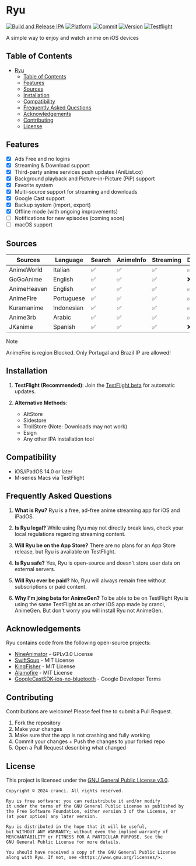 # Ryu

[![Build and Release IPA](https://github.com/cranci1/Ryu/actions/workflows/build.yml/badge.svg)](https://github.com/cranci1/Ryu/actions/workflows/build.yml) [![Platform](https://img.shields.io/badge/Platform-iOS%20%7C%20iPadOS%2014.0%2B-orange?logo=apple&logoColor=white)](https://img.shields.io/badge/Platform-iOS%20%7C%20iPadOS%2014.0%2B-red?logo=apple&logoColor=white) [![Commit](https://custom-icon-badges.demolab.com/github/last-commit/cranci1/Ryu)](https://custom-icon-badges.demolab.com/github/last-commit/cranci1/Ryu) [![Version](https://custom-icon-badges.demolab.com/github/v/release/cranci1/Ryu)](https://custom-icon-badges.demolab.com/github/v/release/cranci1/Ryu) [![Testflight](https://img.shields.io/badge/Join-Testflight-008080)](https://testflight.apple.com/join/Sxyg9JXF)

A simple way to enjoy and watch anime on iOS devices

## Table of Contents

- [Ryu](#ryu)
  - [Table of Contents](#table-of-contents)
  - [Features](#features)
  - [Sources](#sources)
  - [Installation](#installation)
  - [Compatibility](#compatibility)
  - [Frequently Asked Questions](#frequently-asked-questions)
  - [Acknowledgements](#acknowledgements)
  - [Contributing](#contributing)
  - [License](#license)

## Features

- [x] Ads Free and no logins
- [x] Streaming & Download support
- [x] Third-party anime services push updates (AniList.co)
- [x] Background playback and Picture-in-Picture (PiP) support
- [x] Favorite system
- [x] Multi-source support for streaming and downloads
- [x] Google Cast support
- [x] Backup system (import, export)
- [x] Offline mode (with ongoing improvements)
- [ ] Notifications for new episodes (coming soon)
- [ ] macOS support

## Sources

| Sources     | Language   | Search | AnimeInfo | Streaming | Download |
| ----------- | ---------- | ------ | --------- | --------- | -------- |
| AnimeWorld  | Italian    | ✅     | ✅        | ✅        | ✅       |
| GoGoAnime   | English    | ✅     | ✅        | ✅        | :x:      |
| AnimeHeaven | English    | ✅     | ✅        | ✅        | ✅       |
| AnimeFire   | Portuguese | ✅     | ✅        | ✅        | ✅       |
| Kuramanime  | Indonesian | ✅     | ✅        | ✅        | ✅       |
| Anime3rb    | Arabic     | ✅     | ✅        | ✅        | ✅       |
| JKanime     | Spanish    | ✅     | ✅        | ✅        | :x:      |

> [!Note]
> AnimeFire is region Blocked. Only Portugal and Brazil IP are allowed!

## Installation

1. **TestFlight (Recommended)**:
   Join the [TestFlight beta](https://testflight.apple.com/join/Sxyg9JXF) for automatic updates.

2. **Alternative Methods**:
   - AltStore
   - Sidestore
   - TrollStore (Note: Downloads may not work)
   - Esign
   - Any other IPA installation tool

## Compatibility

- iOS/iPadOS 14.0 or later
- M-series Macs via TestFlight

## Frequently Asked Questions

1. **What is Ryu?**
   Ryu is a free, ad-free anime streaming app for iOS and iPadOS.

2. **Is Ryu legal?**
   While using Ryu may not directly break laws, check your local regulations regarding streaming content.

3. **Will Ryu be on the App Store?**
   There are no plans for an App Store release, but Ryu is available on TestFlight.

4. **Is Ryu safe?**
   Yes, Ryu is open-source and doesn't store user data on external servers.

5. **Will Ryu ever be paid?**
   No, Ryu will always remain free without subscriptions or paid content.

6. **Why I'm joing beta for AnimeGen?**
   To be able to be on TestFlight Ryu is using the same TestFlight as an other iOS app made by cranci, AnimeGen. But don't worry you will install Ryu not AnimeGen.

## Acknowledgements

Ryu contains code from the following open-source projects:

- [NineAnimator](https://github.com/SuperMarcus/NineAnimator) - GPLv3.0 License
- [SwiftSoup](https://github.com/scinfu/SwiftSoup) - MIT License
- [KingFisher](https://github.com/onevcat/Kingfisher) - MIT License
- [Alamofire](https://github.com/Alamofire/Alamofire) - MIT License
- [GoogleCastSDK-ios-no-bluetooth](https://github.com/onevcat/Kingfisher) - Google Developer Terms

## Contributing

Contributions are welcome! Please feel free to submit a Pull Request.

1. Fork the repository
2. Make your changes
3. Make sure that the app is not crashing and fully working
4. Commit your changes + Push the changes to your forked repo
5. Open a Pull Request describing what changed

## License

This project is licensed under the [GNU General Public License v3.0](LICENSE).

```
Copyright © 2024 cranci. All rights reserved.

Ryu is free software: you can redistribute it and/or modify
it under the terms of the GNU General Public License as published by
the Free Software Foundation, either version 3 of the License, or
(at your option) any later version.

Ryu is distributed in the hope that it will be useful,
but WITHOUT ANY WARRANTY; without even the implied warranty of
MERCHANTABILITY or FITNESS FOR A PARTICULAR PURPOSE. See the
GNU General Public License for more details.

You should have received a copy of the GNU General Public License
along with Ryu. If not, see <https://www.gnu.org/licenses/>.
```

